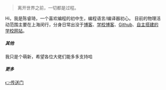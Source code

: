 > 离开世界之前，一切都是过程。

Hi，我是陈睿琦，一个喜欢编程的初中生，编程语言/编译器初心。
目前的物理活动范围主要在上海闵行，分身日常出没于[博客](https://crqblog.github.io)、[学校博客](https://aboutqbsz.github.io)、[Github](https://github.com/qbsz)、[自主搭建的学校网站](https://qbsz.github.io)。

##### 其他
我只是个萌新，希望各位大佬们能多多支持哈

##### 更多
[👉传送门](https://crqblog.github.io/moreabout/#/)
